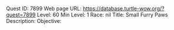 Quest ID: 7899
Web page URL: https://database.turtle-wow.org/?quest=7899
Level: 60
Min Level: 1
Race: nil
Title: Small Furry Paws
Description: 
Objective: 
